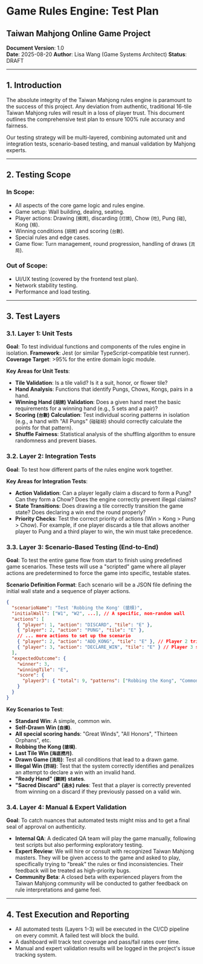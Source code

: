 # Game Rules Engine: Test Plan
## Taiwan Mahjong Online Game Project

**Document Version**: 1.0  
**Date**: 2025-08-20
**Author**: Lisa Wang (Game Systems Architect)
**Status**: DRAFT

---

## 1. Introduction

The absolute integrity of the Taiwan Mahjong rules engine is paramount to the success of this project. Any deviation from authentic, traditional 16-tile Taiwan Mahjong rules will result in a loss of player trust. This document outlines the comprehensive test plan to ensure 100% rule accuracy and fairness.

Our testing strategy will be multi-layered, combining automated unit and integration tests, scenario-based testing, and manual validation by Mahjong experts.

---

## 2. Testing Scope

### In Scope:
*   All aspects of the core game logic and rules engine.
*   Game setup: Wall building, dealing, seating.
*   Player actions: Drawing (`摸牌`), discarding (`打牌`), Chow (`吃`), Pung (`碰`), Kong (`槓`).
*   Winning conditions (`胡牌`) and scoring (`台數`).
*   Special rules and edge cases.
*   Game flow: Turn management, round progression, handling of draws (`流局`).

### Out of Scope:
*   UI/UX testing (covered by the frontend test plan).
*   Network stability testing.
*   Performance and load testing.

---

## 3. Test Layers

### 3.1. Layer 1: Unit Tests

**Goal**: To test individual functions and components of the rules engine in isolation.
**Framework**: Jest (or similar TypeScript-compatible test runner).
**Coverage Target**: >95% for the entire domain logic module.

**Key Areas for Unit Tests**:
*   **Tile Validation**: Is a tile valid? Is it a suit, honor, or flower tile?
*   **Hand Analysis**: Functions that identify Pungs, Chows, Kongs, pairs in a hand.
*   **Winning Hand (`胡牌`) Validation**: Does a given hand meet the basic requirements for a winning hand (e.g., 5 sets and a pair)?
*   **Scoring (`台數`) Calculation**: Test individual scoring patterns in isolation (e.g., a hand with "All Pungs" (`碰碰胡`) should correctly calculate the points for that pattern).
*   **Shuffle Fairness**: Statistical analysis of the shuffling algorithm to ensure randomness and prevent biases.

### 3.2. Layer 2: Integration Tests

**Goal**: To test how different parts of the rules engine work together.

**Key Areas for Integration Tests**:
*   **Action Validation**: Can a player legally claim a discard to form a Pung? Can they form a Chow? Does the engine correctly prevent illegal claims?
*   **State Transitions**: Does drawing a tile correctly transition the game state? Does declaring a win end the round properly?
*   **Priority Checks**: Test the correct priority of actions (Win > Kong > Pung > Chow). For example, if one player discards a tile that allows another player to Pung and a third player to win, the win must take precedence.

### 3.3. Layer 3: Scenario-Based Testing (End-to-End)

**Goal**: To test the entire game flow from start to finish using predefined game scenarios. These tests will use a "scripted" game where all player actions are predetermined to force the game into specific, testable states.

**Scenario Definition Format**:
Each scenario will be a JSON file defining the initial wall state and a sequence of player actions.

```json
{
  "scenarioName": "Test 'Robbing the Kong' (搶槓)",
  "initialWall": ["W1", "W2", ...], // A specific, non-random wall
  "actions": [
    { "player": 1, "action": "DISCARD", "tile": "E" },
    { "player": 2, "action": "PUNG", "tile": "E" },
    // ... more actions to set up the scenario
    { "player": 2, "action": "ADD_KONG", "tile": "E" }, // Player 2 tries to upgrade Pung to Kong
    { "player": 3, "action": "DECLARE_WIN", "tile": "E" } // Player 3 should be able to win off this tile
  ],
  "expectedOutcome": {
    "winner": 3,
    "winningTile": "E",
    "score": {
      "player3": { "total": 9, "patterns": ["Robbing the Kong", "Common Hand"] }
    }
  }
}
```

**Key Scenarios to Test**:
*   **Standard Win**: A simple, common win.
*   **Self-Drawn Win (`自摸`)**.
*   **All special scoring hands**: "Great Winds", "All Honors", "Thirteen Orphans", etc.
*   **Robbing the Kong (`搶槓`)**.
*   **Last Tile Win (`海底撈月`)**.
*   **Drawn Game (`流局`)**: Test all conditions that lead to a drawn game.
*   **Illegal Win (`詐胡`)**: Test that the system correctly identifies and penalizes an attempt to declare a win with an invalid hand.
*   **"Ready Hand" (`聽牌`) states**.
*   **"Sacred Discard" (`過水`) rules**: Test that a player is correctly prevented from winning on a discard if they previously passed on a valid win.

### 3.4. Layer 4: Manual & Expert Validation

**Goal**: To catch nuances that automated tests might miss and to get a final seal of approval on authenticity.

*   **Internal QA**: A dedicated QA team will play the game manually, following test scripts but also performing exploratory testing.
*   **Expert Review**: We will hire or consult with recognized Taiwan Mahjong masters. They will be given access to the game and asked to play, specifically trying to "break" the rules or find inconsistencies. Their feedback will be treated as high-priority bugs.
*   **Community Beta**: A closed beta with experienced players from the Taiwan Mahjong community will be conducted to gather feedback on rule interpretations and game feel.

---

## 4. Test Execution and Reporting

*   All automated tests (Layers 1-3) will be executed in the CI/CD pipeline on every commit. A failed test will block the build.
*   A dashboard will track test coverage and pass/fail rates over time.
*   Manual and expert validation results will be logged in the project's issue tracking system.
